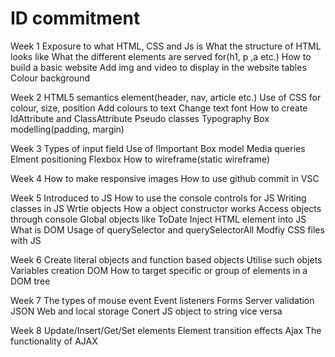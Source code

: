 # ID commitment
Week 1
Exposure to what HTML, CSS and Js is
What the structure of HTML looks like
What the different elements are served for(h1, p ,a etc.)
How to build a basic website 
Add img and video to display in the website 
tables
Colour background

Week 2
HTML5 semantics element(header, nav, article etc.)
Use of CSS for colour, size, position
Add colours to text
Change text font
How to create IdAttribute and ClassAttribute
Pseudo classes
Typography
Box modelling(padding, margin)

Week 3 
Types of input field 
Use of !Important
Box model
Media queries
Elment positioning 
Flexbox
How to wireframe(static wireframe)

Week 4
How to make responsive images
How to use github commit in VSC

Week 5
Introduced to JS
How to use the console controls for JS
Writing classes in JS
Wrtie objects
How a object constructor works
Access objects through console
Global objects like ToDate 
Inject HTML element into JS
What is DOM
Usage of querySelector and querySelectorAll
Modfiy CSS files with JS

Week 6
Create literal objects and function based objects
Utilise such objets 
Variables creation
DOM
How to target specific or group of elements in a DOM tree

Week 7 
The types of mouse event 
Event listeners 
Forms
Server validation 
JSON
Web and local storage 
Conert JS object to string vice versa 

Week 8 
Update/Insert/Get/Set elements 
Element transition effects 
Ajax
The functionality of AJAX

